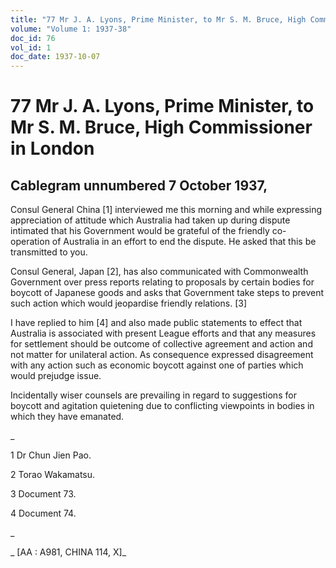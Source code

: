 ```yaml
---
title: "77 Mr J. A. Lyons, Prime Minister, to Mr S. M. Bruce, High Commissioner in London"
volume: "Volume 1: 1937-38"
doc_id: 76
vol_id: 1
doc_date: 1937-10-07
---
```


# 77 Mr J. A. Lyons, Prime Minister, to Mr S. M. Bruce, High Commissioner in London

## Cablegram unnumbered 7 October 1937,

Consul General China [1] interviewed me this morning and while expressing appreciation of attitude which Australia had taken up during dispute intimated that his Government would be grateful of the friendly co-operation of Australia in an effort to end the dispute. He asked that this be transmitted to you.

Consul General, Japan [2], has also communicated with Commonwealth Government over press reports relating to proposals by certain bodies for boycott of Japanese goods and asks that Government take steps to prevent such action which would jeopardise friendly relations. [3]

I have replied to him [4] and also made public statements to effect that Australia is associated with present League efforts and that any measures for settlement should be outcome of collective agreement and action and not matter for unilateral action. As consequence expressed disagreement with any action such as economic boycott against one of parties which would prejudge issue.

Incidentally wiser counsels are prevailing in regard to suggestions for boycott and agitation quietening due to conflicting viewpoints in bodies in which they have emanated.

_

1 Dr Chun Jien Pao.

2 Torao Wakamatsu.

3 Document 73.

4 Document 74.

_

_ [AA : A981, CHINA 114, X]_
